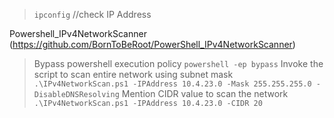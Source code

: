 >`ipconfig`			//check IP Address

Powershell_IPv4NetworkScanner (https://github.com/BornToBeRoot/PowerShell_IPv4NetworkScanner)
>Bypass powershell execution policy
>`powershell -ep bypass`
>Invoke the script to scan entire network using subnet mask		
>`.\IPv4NetworkScan.ps1 -IPAddress 10.4.23.0 -Mask 255.255.255.0 -DisableDNSResolving`
>Mention CIDR value to scan the network
>`.\IPv4NetworkScan.ps1 -IPAddress 10.4.23.0 -CIDR 20`